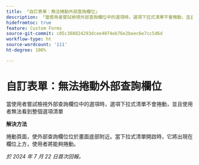 ```yaml
---
title: 「自訂表單：無法捲動外部查詢欄位」
description: 「當使用者嘗試檢視外部查詢欄位中的選項時，選項下拉式清單不會捲動，並且使用者無法看到整個選項清單」
hidefromtoc: true
feature: Custom Forms
source-git-commit: c05c388824293dcee4074eb76e2beec6e7cc5d6d
workflow-type: ht
source-wordcount: '111'
ht-degree: 100%

---
```



# 自訂表單：無法捲動外部查詢欄位

當使用者嘗試檢視外部查詢欄位中的選項時，選項下拉式清單不會捲動，並且使用者無法看到整個選項清單

**解決方法**

捲動頁面，使外部查詢欄位位於畫面底部附近。當下拉式清單開啟時，它將出現在欄位上方，使用者將能夠捲動。

_於 2024 年 7 月 22 日首次回報。_
